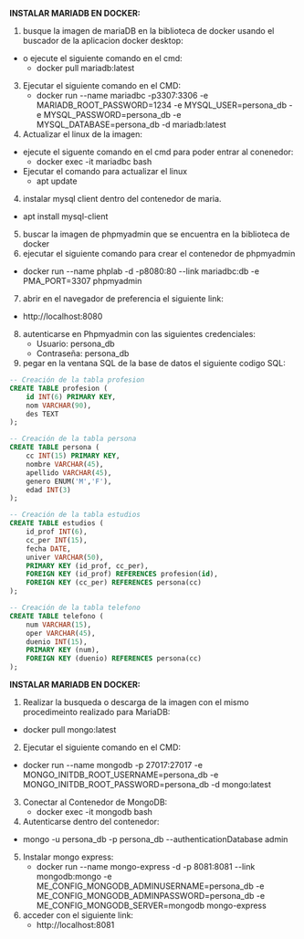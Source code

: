 **INSTALAR MARIADB EN DOCKER:**

1. busque la imagen de mariaDB en la biblioteca de docker usando el buscador de la aplicacion docker desktop:
  * o ejecute el siguiente comando en el cmd:
     * docker pull mariadb:latest 
3. Ejecutar el siguiente comando en el CMD:
    * docker run --name mariadbc -p3307:3306 -e MARIADB_ROOT_PASSWORD=1234 -e MYSQL_USER=persona_db -e MYSQL_PASSWORD=persona_db -e MYSQL_DATABASE=persona_db -d mariadb:latest
4. Actualizar el linux de la imagen:
  * ejecute el siguente comando en el cmd para poder entrar al conenedor:
    * docker exec -it mariadbc bash
  * Ejecutar el comando para actualizar el linux
    * apt update
4. instalar mysql client dentro del contenedor de maria.
  * apt install mysql-client
5. buscar la imagen de phpmyadmin que se encuentra en la biblioteca de docker
6. ejecutar el siguiente comando para crear el contenedor de phpmyadmin
  * docker run --name phplab -d -p8080:80 --link mariadbc:db -e PMA_PORT=3307 phpmyadmin
7. abrir en el navegador de preferencia el siguiente link:
* http://localhost:8080
8. autenticarse en Phpmyadmin con las siguientes credenciales:
   * Usuario: persona_db
   * Contraseña: persona_db
9. pegar en la ventana SQL de la base de datos el siguiente codigo SQL:
```sql
-- Creación de la tabla profesion
CREATE TABLE profesion (
    id INT(6) PRIMARY KEY,
    nom VARCHAR(90),
    des TEXT
);

-- Creación de la tabla persona
CREATE TABLE persona (
    cc INT(15) PRIMARY KEY,
    nombre VARCHAR(45),
    apellido VARCHAR(45),
    genero ENUM('M','F'),
    edad INT(3)
);

-- Creación de la tabla estudios
CREATE TABLE estudios (
    id_prof INT(6),
    cc_per INT(15),
    fecha DATE,
    univer VARCHAR(50),
    PRIMARY KEY (id_prof, cc_per),
    FOREIGN KEY (id_prof) REFERENCES profesion(id),
    FOREIGN KEY (cc_per) REFERENCES persona(cc)
);

-- Creación de la tabla telefono
CREATE TABLE telefono (
    num VARCHAR(15),
    oper VARCHAR(45),
    duenio INT(15),
    PRIMARY KEY (num),
    FOREIGN KEY (duenio) REFERENCES persona(cc)
);
```

**INSTALAR MARIADB EN DOCKER:**
1. Realizar la busqueda o descarga de la imagen con el mismo procedimeinto realizado para MariaDB:
  * docker pull mongo:latest
2. Ejecutar el siguiente comando en el CMD:
  *  docker run --name mongodb -p 27017:27017 -e MONGO_INITDB_ROOT_USERNAME=persona_db -e MONGO_INITDB_ROOT_PASSWORD=persona_db -d mongo:latest
3. Conectar al Contenedor de MongoDB:
   * docker exec -it mongodb bash
4. Autenticarse dentro del contenedor:
 * mongo -u persona_db -p persona_db --authenticationDatabase admin
5. Instalar mongo express:
   * docker run --name mongo-express -d -p 8081:8081 --link mongodb:mongo -e ME_CONFIG_MONGODB_ADMINUSERNAME=persona_db -e ME_CONFIG_MONGODB_ADMINPASSWORD=persona_db -e ME_CONFIG_MONGODB_SERVER=mongodb mongo-express
6. acceder con el siguiente link:
   * http://localhost:8081
